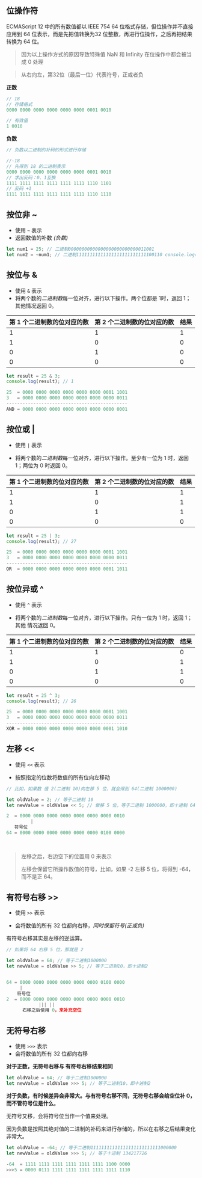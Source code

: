 ## 位操作符

ECMAScript 12 中的所有数值都以 IEEE 754 64 位格式存储，但位操作并不直接应用到 64 位表示，而是先把值转换为32 位整数，再进行位操作，之后再把结果转换为 64 位。

> 因为以上操作方式的原因导致特殊值 NaN 和 Infinity 在位操作中都会被当成 0 处理

> 从右向左，第32位（最后一位）代表符号，正或者负



**正数**

```js
// 18
// 存储格式
0000 0000 0000 0000 0000 0000 0001 0010

// 有效值
1 0010
```



**负数**

```js
// 负数以二进制的补码的形式进行存储

//-18
// 先得到 18 的二进制表示
0000 0000 0000 0000 0000 0000 0001 0010
// 求出反码：0、1互换
1111 1111 1111 1111 1111 1111 1110 1101
// 反码 +1
1111 1111 1111 1111 1111 1111 1110 1110
```



## 按位非 ~

+ 使用 `~` 表示
+ 返回数值的补数 *(负数)*

```js
let num1 = 25; // 二进制00000000000000000000000000011001 
let num2 = ~num1; // 二进制11111111111111111111111111100110 console.log(num2); // -26
```



## 按位与 &

+ 使用 `&` 表示
+ 将两个数的*二进制数*每一位对齐，进行以下操作。两个位都是 1时，返回 1；其他情况返回 0。

| 第 1 个二进制数的位对应的数 | 第 2 个二进制数的位对应的数 | 结果 |
| --------------------------- | --------------------------- | ---- |
| 1                           | 1                           | 1    |
| 1                           | 0                           | 0    |
| 0                           | 1                           | 0    |
| 0                           | 0                           | 0    |



```js
let result = 25 & 3; 
console.log(result); // 1

25  = 0000 0000 0000 0000 0000 0000 0001 1001 
3   = 0000 0000 0000 0000 0000 0000 0000 0011 
--------------------------------------------- 
AND = 0000 0000 0000 0000 0000 0000 0000 0001
```



## 按位或 |

+ 使用 `|` 表示

+ 将两个数的*二进制数*每一位对齐，进行以下操作。至少有一位为 1 时，返回 1；两位为 0 时返回 0。

| 第 1 个二进制数的位对应的数 | 第 2 个二进制数的位对应的数 | 结果 |
| --------------------------- | --------------------------- | ---- |
| 1                           | 1                           | 1    |
| 1                           | 0                           | 1    |
| 0                           | 1                           | 1    |
| 0                           | 0                           | 0    |

```js
let result = 25 | 3; 
console.log(result); // 27

25  = 0000 0000 0000 0000 0000 0000 0001 1001 
3   = 0000 0000 0000 0000 0000 0000 0000 0011 
--------------------------------------------- 
OR  = 0000 0000 0000 0000 0000 0000 0001 1011
```



## 按位异或 ^

+ 使用 `^` 表示

+ 将两个数的*二进制数*每一位对齐，进行以下操作。只有一位为 1 时，返回 1；其他 情况返回 0。

| 第 1 个二进制数的位对应的数 | 第 2 个二进制数的位对应的数 | 结果 |
| --------------------------- | --------------------------- | ---- |
| 1                           | 1                           | 0    |
| 1                           | 0                           | 1    |
| 0                           | 1                           | 1    |
| 0                           | 0                           | 0    |

```js
let result = 25 ^ 3; 
console.log(result); // 26

25  = 0000 0000 0000 0000 0000 0000 0001 1001 
3   = 0000 0000 0000 0000 0000 0000 0000 0011 
--------------------------------------------- 
XOR = 0000 0000 0000 0000 0000 0000 0001 1010
```



## 左移 <<

+ 使用 `<<` 表示

+ 按照指定的位数将数值的所有位向左移动

```js
// 比如，如果数 值 2(二进制 10)向左移 5 位，就会得到 64(二进制 1000000)

let oldValue = 2; // 等于二进制 10
let newValue = oldValue << 5; // 做移 5 位，等于二进制 1000000，即十进制 64

2  = 0000 0000 0000 0000 0000 0000 0000 0010
		 |
   符号位
64 = 0000 0000 0000 0000 0000 0000 0100 0000
																			|	||||
  																		左移后空的位置用 0 补
```



> 左移之后，右边空下的位置用 0 来表示
>
> 左移会保留它所操作数值的符号，比如，如果 -2 左移 5 位，将得到 -64，而不是正 64。



## 有符号右移 >>

+  使用 `>>` 表示

+ 会将数值的所有 32 位都向右移，*同时保留符号(正或负)*

有符号右移其实是左移的逆运算。

```js
// 如果将 64 右移 5 位，那就是 2

let oldValue = 64; // 等于二进制1000000
let newValue = oldValue >> 5; // 等于二进制10，即十进制2


64 = 0000 0000 0000 0000 0000 0000 0100 0000
     |
    符号位
2  = 0000 0000 0000 0000 0000 0000 0000 0010
			||| ||
      右移之后使用 0，来补充空位
```



## 无符号右移

+  使用 `>>>` 表示
+ 会将数值的所有 32 位都向右移



**对于正数，无符号右移与 有符号右移结果相同**

```js
let oldValue = 64; // 等于二进制1000000
let newValue = oldValue >>> 5; // 等于二进制10，即十进制2
```



**对于负数，有时候差异会非常大。与有符号右移不同，无符号右移会给空位补 0，而不管符号位是什么**。

无符号又移，会将符号位当作一个值来处理。

因为负数是按照其绝对值的二进制的补码来进行存储的，所以在右移之后结果变化非常大。

```js
let oldValue = -64; // 等于二进制11111111111111111111111111000000 
let newValue = oldValue >>> 5; // 等于十进制 134217726

-64  = 1111 1111 1111 1111 1111 1111 1100 0000 
>>>5 = 0000 0111 1111 1111 1111 1111 1111 1110
```

